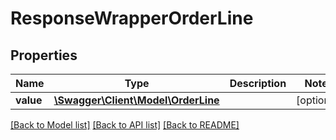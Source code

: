 # ResponseWrapperOrderLine

## Properties
Name | Type | Description | Notes
------------ | ------------- | ------------- | -------------
**value** | [**\Swagger\Client\Model\OrderLine**](OrderLine.md) |  | [optional] 

[[Back to Model list]](../../README.md#documentation-for-models) [[Back to API list]](../../README.md#documentation-for-api-endpoints) [[Back to README]](../../README.md)

